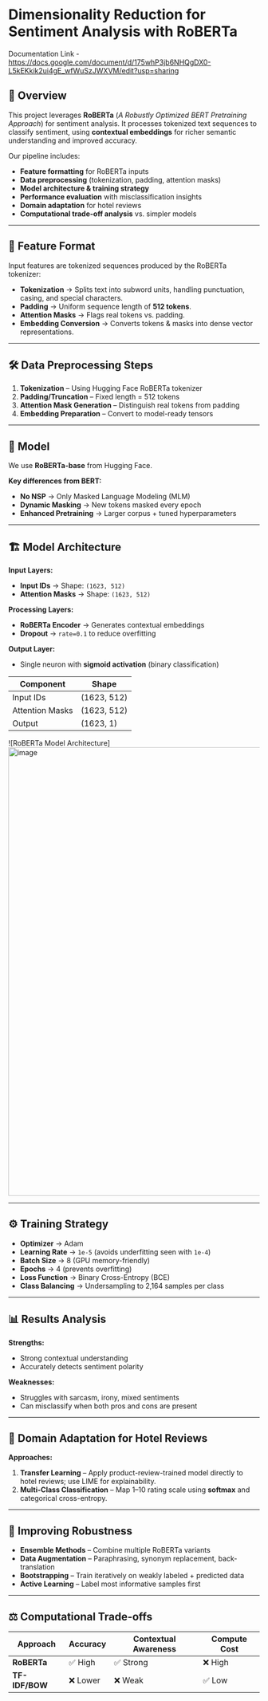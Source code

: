 

# Dimensionality Reduction for Sentiment Analysis with RoBERTa
Documentation Link - https://docs.google.com/document/d/175whP3jb6NHQgDX0-L5kEKkik2ui4gE_wfWuSzJWXVM/edit?usp=sharing
## 📌 Overview

This project leverages **RoBERTa** (*A Robustly Optimized BERT Pretraining Approach*) for sentiment analysis.
It processes tokenized text sequences to classify sentiment, using **contextual embeddings** for richer semantic understanding and improved accuracy.

Our pipeline includes:

* **Feature formatting** for RoBERTa inputs
* **Data preprocessing** (tokenization, padding, attention masks)
* **Model architecture & training strategy**
* **Performance evaluation** with misclassification insights
* **Domain adaptation** for hotel reviews
* **Computational trade-off analysis** vs. simpler models

---

## 📂 Feature Format

Input features are tokenized sequences produced by the RoBERTa tokenizer:

* **Tokenization** → Splits text into subword units, handling punctuation, casing, and special characters.
* **Padding** → Uniform sequence length of **512 tokens**.
* **Attention Masks** → Flags real tokens vs. padding.
* **Embedding Conversion** → Converts tokens & masks into dense vector representations.

---

## 🛠 Data Preprocessing Steps

1. **Tokenization** – Using Hugging Face RoBERTa tokenizer
2. **Padding/Truncation** – Fixed length = 512 tokens
3. **Attention Mask Generation** – Distinguish real tokens from padding
4. **Embedding Preparation** – Convert to model-ready tensors

---

## 🤖 Model

We use **RoBERTa-base** from Hugging Face.

**Key differences from BERT:**

* **No NSP** → Only Masked Language Modeling (MLM)
* **Dynamic Masking** → New tokens masked every epoch
* **Enhanced Pretraining** → Larger corpus + tuned hyperparameters

---

## 🏗 Model Architecture

**Input Layers:**

* **Input IDs** → Shape: `(1623, 512)`
* **Attention Masks** → Shape: `(1623, 512)`

**Processing Layers:**

* **RoBERTa Encoder** → Generates contextual embeddings
* **Dropout** → `rate=0.1` to reduce overfitting

**Output Layer:**

* Single neuron with **sigmoid activation** (binary classification)

| Component       | Shape       |
| --------------- | ----------- |
| Input IDs       | (1623, 512) |
| Attention Masks | (1623, 512) |
| Output          | (1623, 1)   |

![RoBERTa Model Architecture]
<img width="3600" height="900" alt="image" src="https://github.com/user-attachments/assets/3c7a8a44-eb70-46d7-a75c-a7e175d34735" />


---

## ⚙ Training Strategy

* **Optimizer** → Adam
* **Learning Rate** → `1e-5` (avoids underfitting seen with `1e-4`)
* **Batch Size** → 8 (GPU memory-friendly)
* **Epochs** → 4 (prevents overfitting)
* **Loss Function** → Binary Cross-Entropy (BCE)
* **Class Balancing** → Undersampling to 2,164 samples per class

---

## 📊 Results Analysis

**Strengths:**

* Strong contextual understanding
* Accurately detects sentiment polarity

**Weaknesses:**

* Struggles with sarcasm, irony, mixed sentiments
* Can misclassify when both pros and cons are present

---

## 🔄 Domain Adaptation for Hotel Reviews

**Approaches:**

1. **Transfer Learning** – Apply product-review-trained model directly to hotel reviews; use LIME for explainability.
2. **Multi-Class Classification** – Map 1–10 rating scale using **softmax** and categorical cross-entropy.

---

## 🧠 Improving Robustness

* **Ensemble Methods** – Combine multiple RoBERTa variants
* **Data Augmentation** – Paraphrasing, synonym replacement, back-translation
* **Bootstrapping** – Train iteratively on weakly labeled + predicted data
* **Active Learning** – Label most informative samples first

---

## ⚖ Computational Trade-offs

| Approach       | Accuracy | Contextual Awareness | Compute Cost |
| -------------- | -------- | -------------------- | ------------ |
| **RoBERTa**    | ✅ High   | ✅ Strong             | ❌ High       |
| **TF-IDF/BOW** | ❌ Lower  | ❌ Weak               | ✅ Low        |

